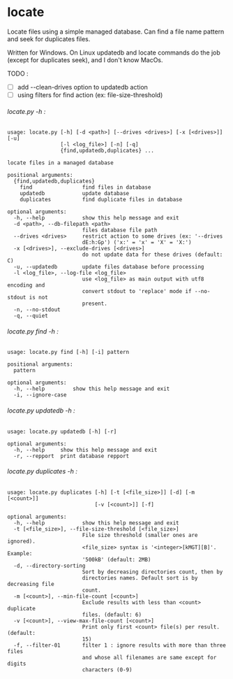 # locate
Locate files using a simple managed database. Can find a file name pattern and seek for duplicates files.

Written for Windows. On Linux updatedb and locate commands do the job (except for duplicates seek), and I don't know MacOs.

TODO :
- [ ] add --clean-drives option to updatedb action
- [ ] using filters for find action (ex: file-size-threshold)

###### locate.py -h :
```
usage: locate.py [-h] [-d <path>] [--drives <drives>] [-x [<drives>]] [-u]
                 [-l <log_file>] [-n] [-q]
                 {find,updatedb,duplicates} ...

locate files in a managed database

positional arguments:
  {find,updatedb,duplicates}
    find                find files in database
    updatedb            update database
    duplicates          find duplicate files in database

optional arguments:
  -h, --help            show this help message and exit
  -d <path>, --db-filepath <path>
                        files database file path
  --drives <drives>     restrict action to some drives (ex: '--drives
                        dE:h:Gp') ('x:' = 'x' = 'X' = 'X:')
  -x [<drives>], --exclude-drives [<drives>]
                        do not update data for these drives (default: C)
  -u, --updatedb        update files database before processing
  -l <log_file>, --log-file <log_file>
                        use <log_file> as main output with utf8 encoding and
                        convert stdout to 'replace' mode if --no-stdout is not
                        present.
  -n, --no-stdout
  -q, --quiet
```

###### locate.py find -h :
```
usage: locate.py find [-h] [-i] pattern

positional arguments:
  pattern

optional arguments:
  -h, --help         show this help message and exit
  -i, --ignore-case
```

###### locate.py updatedb -h :
```
usage: locate.py updatedb [-h] [-r]

optional arguments:
  -h, --help     show this help message and exit
  -r, --repport  print database repport
```

###### locate.py duplicates -h :
```
usage: locate.py duplicates [-h] [-t [<file_size>]] [-d] [-m [<count>]]
                            [-v [<count>]] [-f]

optional arguments:
  -h, --help            show this help message and exit
  -t [<file_size>], --file-size-threshold [<file_size>]
                        File size threshold (smaller ones are ignored).
                        <file_size> syntax is '<integer>[kMGT][B]'. Example:
                        '500kB' (default: 2MB)
  -d, --directory-sorting
                        Sort by decreasing directories count, then by
                        directories names. Default sort is by decreasing file
                        count.
  -m [<count>], --min-file-count [<count>]
                        Exclude results with less than <count> duplicate
                        files. (default: 6)
  -v [<count>], --view-max-file-count [<count>]
                        Print only first <count> file(s) per result. (default:
                        15)
  -f, --filter-01       filter 1 : ignore results with more than three files
                        and whose all filenames are same except for digits
                        characters (0-9)
```

